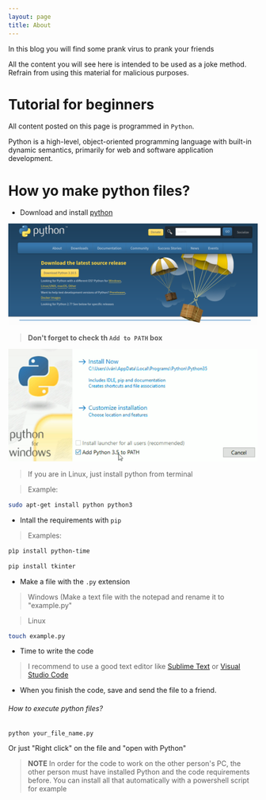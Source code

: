```yaml
---
layout: page
title: About
---
```


In this blog you will find some prank virus to prank your friends

All the content you will see here is intended to be used as a joke method. 
Refrain from using this material for malicious purposes.

# [](#header-1)Tutorial for beginners

All content posted on this page is programmed in `Python`.

Python is a high-level, object-oriented programming language with built-in dynamic semantics, primarily for web and software application development.


# [](#header-2)How yo make python files?

*	Download and install [python](https://www.python.org/downloads/)

![](/assets/py_down.png)

> **Don't forget to check th `Add to PATH` box**

![](/assets/check.png)

> If you are in Linux, just install python from terminal

> Example:

```bash
sudo apt-get install python python3
```

*	Intall the requirements with `pip`

> Examples:

```bash
pìp install python-time
```

```bash
pip install tkinter
```

*	Make a file with the `.py` extension

> Windows (Make a text file with the notepad and rename it to "example.py"

> Linux

```bash
touch example.py
```

*	Time to write the code

> I recommend to use a good text editor like [Sublime Text](https://www.sublimetext.com/3) or [Visual Studio Code](https://code.visualstudio.com/download)



*	When you finish the code, save and send the file to a friend.

###### [](#header-6)How to execute python files?

```bash
python your_file_name.py
```

Or just "Right click" on the file and "open with Python"


> **NOTE**  In order for the code to work on the other person's PC, the other person must have installed Python and the code requirements before. You can install all that automatically with a powershell script for example
